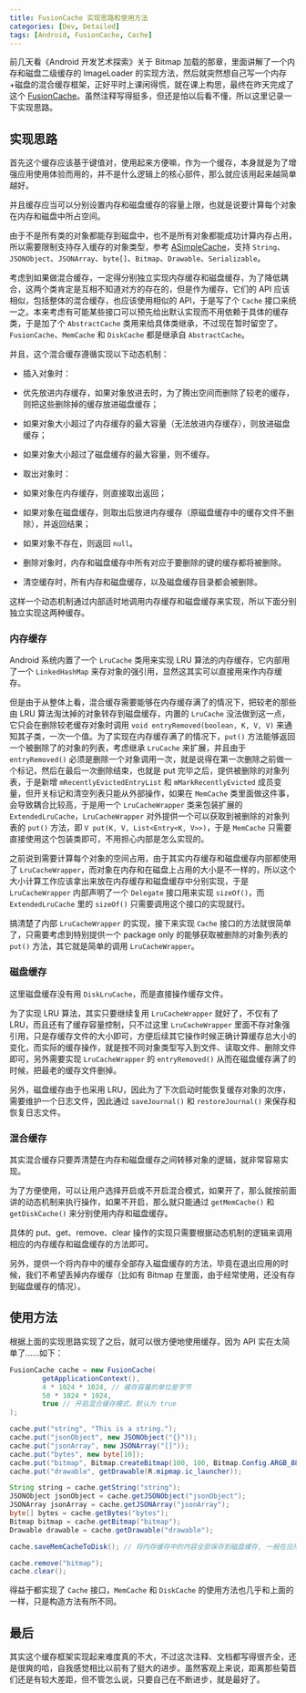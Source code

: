 ```yaml
---
title: FusionCache 实现思路和使用方法
categories: [Dev, Detailed]
tags: [Android, FusionCache, Cache]
---
```


前几天看《Android 开发艺术探索》关于 Bitmap 加载的那章，里面讲解了一个内存和磁盘二级缓存的 ImageLoader 的实现方法，然后就突然想自己写一个内存+磁盘的混合缓存框架，正好平时上课闲得慌，就在课上构思，最终在昨天完成了这个 [FusionCache](https://github.com/richardchien/fusion-cache)。虽然注释写得挺多，但还是怕以后看不懂，所以这里记录一下实现思路。

## 实现思路

首先这个缓存应该基于键值对，使用起来方便嘛，作为一个缓存，本身就是为了增强应用使用体验而用的，并不是什么逻辑上的核心部件，那么就应该用起来越简单越好。

并且缓存应当可以分别设置内存和磁盘缓存的容量上限，也就是说要计算每个对象在内存和磁盘中所占空间。

由于不是所有类的对象都能存到磁盘中，也不是所有对象都能成功计算内存占用，所以需要限制支持存入缓存的对象类型，参考 [ASimpleCache](https://github.com/yangfuhai/ASimpleCache)，支持 `String`、`JSONObject`、`JSONArray`、`byte[]`、`Bitmap`、`Drawable`、`Serializable`。

<!-- more -->

考虑到如果做混合缓存，一定得分别独立实现内存缓存和磁盘缓存，为了降低耦合，这两个类肯定是互相不知道对方的存在的，但是作为缓存，它们的 API 应该相似，包括整体的混合缓存，也应该使用相似的 API，于是写了个 `Cache` 接口来统一之。本来考虑有可能某些接口可以预先给出默认实现而不用依赖于具体的缓存类，于是加了个 `AbstractCache` 类用来给具体类继承，不过现在暂时留空了。`FusionCache`、`MemCache` 和 `DiskCache` 都是继承自 `AbstractCache`。

并且，这个混合缓存遵循实现以下动态机制：

- 插入对象时：
 - 优先放进内存缓存，如果对象放进去时，为了腾出空间而删除了较老的缓存，则把这些删除掉的缓存放进磁盘缓存；
 - 如果对象大小超过了内存缓存的最大容量（无法放进内存缓存），则放进磁盘缓存；
 - 如果对象大小超过了磁盘缓存的最大容量，则不缓存。

- 取出对象时：
 - 如果对象在内存缓存，则直接取出返回；
 - 如果对象在磁盘缓存，则取出后放进内存缓存（原磁盘缓存中的缓存文件不删除），并返回结果；
 - 如果对象不存在，则返回 `null`。

- 删除对象时，内存和磁盘缓存中所有对应于要删除的键的缓存都将被删除。

- 清空缓存时，所有内存和磁盘缓存，以及磁盘缓存目录都会被删除。

这样一个动态机制通过内部适时地调用内存缓存和磁盘缓存来实现，所以下面分别独立实现这两种缓存。

### 内存缓存

Android 系统内置了一个 `LruCache` 类用来实现 LRU 算法的内存缓存，它内部用了一个 `LinkedHashMap` 来存对象的强引用，显然这其实可以直接用来作内存缓存。

但是由于从整体上看，混合缓存需要能够在内存缓存满了的情况下，把较老的那些由 LRU 算法淘汰掉的对象转存到磁盘缓存，内置的 `LruCache` 没法做到这一点，它只会在删除较老缓存对象时调用 `void entryRemoved(boolean, K, V, V)` 来通知其子类，一次一个值。为了实现在内存缓存满了的情况下，`put()` 方法能够返回一个被删除了的对象的列表，考虑继承 `LruCache` 来扩展，并且由于 `entryRemoved()` 必须是删除一个对象调用一次，就是说得在第一次删除之前做一个标记，然后在最后一次删除结束，也就是 put 完毕之后，提供被删除的对象列表，于是新增 `mRecentlyEvictedEntryList` 和 `mMarkRecentlyEvicted` 成员变量，但开关标记和清空列表只能从外部操作，如果在 `MemCache` 类里面做这件事，会导致耦合比较高，于是用一个 `LruCacheWrapper` 类来包装扩展的 `ExtendedLruCache`，`LruCacheWrapper` 对外提供一个可以获取到被删除的对象列表的 `put()` 方法，即 `V put(K, V, List<Entry<K, V>>)`，于是 `MemCache` 只需要直接使用这个包装类即可，不用担心内部是怎么实现的。

之前说到需要计算每个对象的空间占用，由于其实内存缓存和磁盘缓存内部都使用了 `LruCacheWrapper`，而对象在内存和在磁盘上占用的大小是不一样的，所以这个大小计算工作应该拿出来放在内存缓存和磁盘缓存中分别实现，于是 `LruCacheWrapper` 内部声明了一个 `Delegate` 接口用来实现 `sizeOf()`，而 `ExtendedLruCache` 里的 `sizeOf()` 只需要调用这个接口的实现就行。

搞清楚了内部 `LruCacheWrapper` 的实现，接下来实现 `Cache` 接口的方法就很简单了，只需要考虑到特别提供一个 package only 的能够获取被删除的对象列表的 `put()` 方法，其它就是简单的调用 `LruCacheWrapper`。

### 磁盘缓存

这里磁盘缓存没有用 `DiskLruCache`，而是直接操作缓存文件。

为了实现 LRU 算法，其实只要继续复用 `LruCacheWrapper` 就好了，不仅有了 LRU，而且还有了缓存容量控制，只不过这里 `LruCacheWrapper` 里面不存对象强引用，只是存缓存文件的大小即可，方便后续其它操作时候正确计算缓存总大小的变化，而实际的缓存操作，就是按不同对象类型写入到文件、读取文件、删除文件即可，另外需要实现 `LruCacheWrapper` 的 `entryRemoved()` 从而在磁盘缓存满了的时候，把最老的缓存文件删掉。

另外，磁盘缓存由于也采用 LRU，因此为了下次启动时能恢复缓存对象的次序，需要维护一个日志文件，因此通过 `saveJournal()` 和 `restoreJournal()` 来保存和恢复日志文件。

### 混合缓存

其实混合缓存只要弄清楚在内存和磁盘缓存之间转移对象的逻辑，就非常容易实现。

为了方便使用，可以让用户选择开启或不开启混合模式，如果开了，那么就按前面讲的动态机制来执行操作，如果不开启，那么就只能通过 `getMemCache()` 和 `getDiskCache()` 来分别使用内存和磁盘缓存。

具体的 put、get、remove、clear 操作的实现只需要根据动态机制的逻辑来调用相应的内存缓存和磁盘缓存的方法即可。

另外，提供一个将内存中的缓存全部存入磁盘缓存的方法，毕竟在退出应用的时候，我们不希望丢掉内存缓存（比如有 Bitmap 在里面，由于经常使用，还没有存到磁盘缓存的情况）。

## 使用方法

根据上面的实现思路实现了之后，就可以很方便地使用缓存，因为 API 实在太简单了……如下：

```java
FusionCache cache = new FusionCache(
        getApplicationContext(),
        4 * 1024 * 1024, // 缓存容量的单位是字节
        50 * 1024 * 1024,
        true // 开启混合缓存模式，默认为 true
);

cache.put("string", "This is a string.");
cache.put("jsonObject", new JSONObject("{}"));
cache.put("jsonArray", new JSONArray("[]"));
cache.put("bytes", new byte[10]);
cache.put("bitmap", Bitmap.createBitmap(100, 100, Bitmap.Config.ARGB_8888));
cache.put("drawable", getDrawable(R.mipmap.ic_launcher));

String string = cache.getString("string");
JSONObject jsonObject = cache.getJSONObject("jsonObject");
JSONArray jsonArray = cache.getJSONArray("jsonArray");
byte[] bytes = cache.getBytes("bytes");
Bitmap bitmap = cache.getBitmap("bitmap");
Drawable drawable = cache.getDrawable("drawable");

cache.saveMemCacheToDisk(); // 将内存缓存中的内容全部保存到磁盘缓存, 一般在应用退出时调用

cache.remove("bitmap");
cache.clear();
```

得益于都实现了 `Cache` 接口，`MemCache` 和 `DiskCache` 的使用方法也几乎和上面的一样，只是构造方法有所不同。

## 最后

其实这个缓存框架实现起来难度真的不大，不过这次注释、文档都写得很齐全，还是很爽的哈，自我感觉相比以前有了挺大的进步。虽然客观上来说，距离那些菊苣们还是有较大差距，但不管怎么说，只要自己在不断进步，就是最好了。
